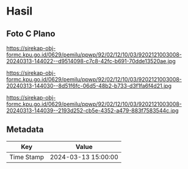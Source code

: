 # Hasil

## Foto C Plano

https://sirekap-obj-formc.kpu.go.id/0629/pemilu/ppwp/92/02/12/10/03/9202121003008-20240313-144022--d9514098-c7c8-42fc-b691-70dde13520ae.jpg

https://sirekap-obj-formc.kpu.go.id/0629/pemilu/ppwp/92/02/12/10/03/9202121003008-20240313-144030--8d51f6fc-06d5-48b2-b733-d3f1fa6f4d21.jpg

https://sirekap-obj-formc.kpu.go.id/0629/pemilu/ppwp/92/02/12/10/03/9202121003008-20240313-144039--2193d252-cb5e-4352-a479-883f7583544c.jpg


## Metadata

| Key        | Value               |
| ---------- | ------------------- |
| Time Stamp | 2024-03-13 15:00:00 |



